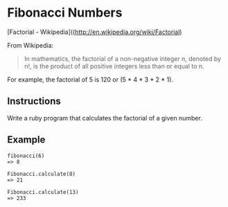 # Fibonacci Numbers

[Factorial - Wikipedia]((http://en.wikipedia.org/wiki/Factorial)

From Wikipedia:

> In mathematics, the factorial of a non-negative integer n, denoted by n!, is
> the product of all positive integers less than or equal to n.

For example, the factorial of 5 is 120 or (5 * 4 * 3 * 2 * 1).

## Instructions

Write a ruby program that calculates the factorial of a given number.

## Example

```
fibonacci(6)
=> 8

Fibonacci.calculate(8)
=> 21

Fibonacci.calculate(13)
=> 233
```
